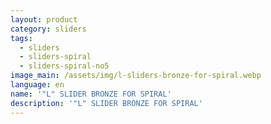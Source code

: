 ```yaml
---
layout: product
category: sliders
tags:
  - sliders
  - sliders-spiral
  - sliders-spiral-no5
image_main: /assets/img/l-sliders-bronze-for-spiral.webp
language: en
name: '"L" SLIDER BRONZE FOR SPIRAL'
description: '"L" SLIDER BRONZE FOR SPIRAL'
---
```

